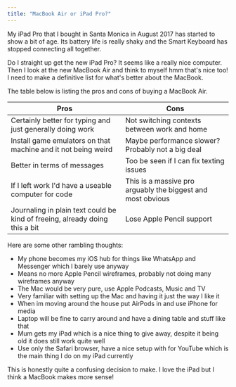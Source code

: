 ```yaml
---
title: "MacBook Air or iPad Pro?"
---
```


My iPad Pro that I bought in Santa Monica in August 2017 has started to show a bit of age. Its battery life is really shaky and the Smart Keyboard has stopped connecting all together.

Do I straight up get the new iPad Pro? It seems like a really nice computer. Then I look at the new MacBook Air and think to myself hmm that's nice too! I need to make a definitive list for what's better about the MacBook. 

The table below is listing the pros and cons of buying a MacBook Air.

|Pros                                                                   |Cons                                                         |
|-----------------------------------------------------------------------|-------------------------------------------------------------|
|Certainly better for typing and just generally doing work              | Not switching contexts between work and home                |
|Install game emulators on that machine and it not being weird          | Maybe performance slower? Probably not a big deal           |
|Better in terms of messages                                            | Too be seen if I can fix texting issues                     |
|If I left work I'd have a useable computer for code                    | This is a massive pro arguably the biggest and most obvious |
|Journaling in plain text could be kind of freeing, already doing this a bit| Lose Apple Pencil support                                   |

Here are some other rambling thoughts:

- My phone becomes my iOS hub for things like WhatsApp and Messenger which I barely use anyway
- Means no more Apple Pencil wireframes, probably not doing many wireframes anyway
- The Mac would be very pure, use Apple Podcasts, Music and TV
- Very familiar with setting up the Mac and having it just the way I like it
- When im moving around the house put AirPods in and use iPhone for media
- Laptop will be fine to carry around and have a dining table and stuff like that
- Mum gets my iPad which is a nice thing to give away, despite it being old it does still work quite well
- Use only the Safari browser, have a nice setup with for YouTube which is the main thing I do on my iPad currently 

This is honestly quite a confusing decision to make. I love the iPad but I think a MacBook makes more sense!